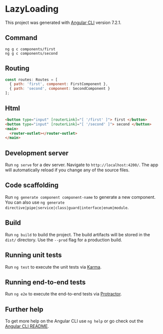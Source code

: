# LazyLoading

This project was generated with [Angular CLI](https://github.com/angular/angular-cli) version 7.2.1.

## Command

    ng g c components/first
    ng g c components/second


## Routing


``` js
const routes: Routes = [
  { path: 'first', component: FirstComponent },
  { path: 'second', component: SecondComponent }
];

```

## Html

``` html
<button type="input" [routerLink]="[ '/first' ]"> first </button>
<button type="input" [routerLink]="[ '/second' ]"> second </button>
<main>
  <router-outlet></router-outlet>
</main>
```

## Development server

Run `ng serve` for a dev server. Navigate to `http://localhost:4200/`. The app will automatically reload if you change any of the source files.

## Code scaffolding

Run `ng generate component component-name` to generate a new component. You can also use `ng generate directive|pipe|service|class|guard|interface|enum|module`.

## Build

Run `ng build` to build the project. The build artifacts will be stored in the `dist/` directory. Use the `--prod` flag for a production build.

## Running unit tests

Run `ng test` to execute the unit tests via [Karma](https://karma-runner.github.io).

## Running end-to-end tests

Run `ng e2e` to execute the end-to-end tests via [Protractor](http://www.protractortest.org/).

## Further help

To get more help on the Angular CLI use `ng help` or go check out the [Angular CLI README](https://github.com/angular/angular-cli/blob/master/README.md).
